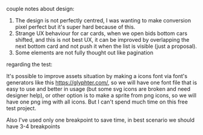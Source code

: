 couple notes about design:

1. The design is not perfectly centred, I was wanting to make conversion pixel perfect but it's super hard because of this.
2. Strange UX behaviour for car cards, when we open bids bottom cars shifted, and this is not best UX, it can be improved by overlapping the next bottom card and not push it when the list is visible (just a proposal).
3. Some elements are not fully thought out like pagination

regarding the test:

It's possible to improve assets situation by making a icons font via font's generators like this https://glyphter.com/, so we will have one font file that is easy to use and better in usage (but some svg icons are broken and need designer help), or other option is to make a sprite from png icons, so we will have one png img with all icons. But I can't spend much time on this free test project.

Also I've used only one breakpoint to save time, in best scenario we should have 3-4 breakpoints
